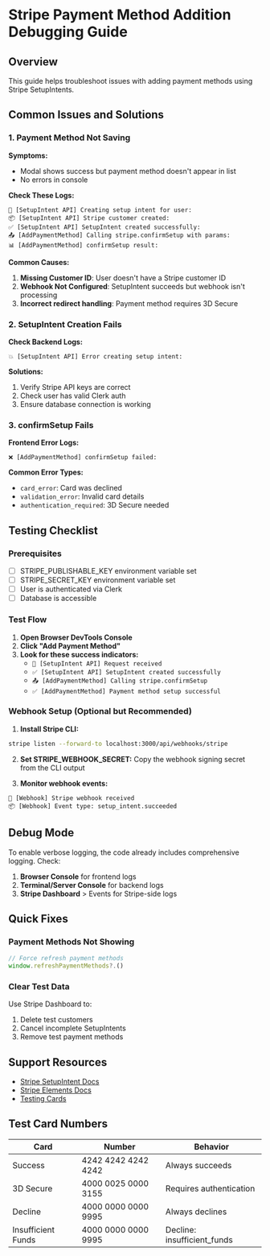 # Stripe Payment Method Addition Debugging Guide

## Overview
This guide helps troubleshoot issues with adding payment methods using Stripe SetupIntents.

## Common Issues and Solutions

### 1. Payment Method Not Saving

**Symptoms:**
- Modal shows success but payment method doesn't appear in list
- No errors in console

**Check These Logs:**
```
🎯 [SetupIntent API] Creating setup intent for user:
📦 [SetupIntent API] Stripe customer created:
✅ [SetupIntent API] SetupIntent created successfully:
📤 [AddPaymentMethod] Calling stripe.confirmSetup with params:
📊 [AddPaymentMethod] confirmSetup result:
```

**Common Causes:**
1. **Missing Customer ID**: User doesn't have a Stripe customer ID
2. **Webhook Not Configured**: SetupIntent succeeds but webhook isn't processing
3. **Incorrect redirect handling**: Payment method requires 3D Secure

### 2. SetupIntent Creation Fails

**Check Backend Logs:**
```
💥 [SetupIntent API] Error creating setup intent:
```

**Solutions:**
1. Verify Stripe API keys are correct
2. Check user has valid Clerk auth
3. Ensure database connection is working

### 3. confirmSetup Fails

**Frontend Error Logs:**
```
❌ [AddPaymentMethod] confirmSetup failed:
```

**Common Error Types:**
- `card_error`: Card was declined
- `validation_error`: Invalid card details
- `authentication_required`: 3D Secure needed

## Testing Checklist

### Prerequisites
- [ ] STRIPE_PUBLISHABLE_KEY environment variable set
- [ ] STRIPE_SECRET_KEY environment variable set
- [ ] User is authenticated via Clerk
- [ ] Database is accessible

### Test Flow
1. **Open Browser DevTools Console**
2. **Click "Add Payment Method"**
3. **Look for these success indicators:**
   - `🎯 [SetupIntent API] Request received`
   - `✅ [SetupIntent API] SetupIntent created successfully`
   - `📤 [AddPaymentMethod] Calling stripe.confirmSetup`
   - `✅ [AddPaymentMethod] Payment method setup successful`

### Webhook Setup (Optional but Recommended)

1. **Install Stripe CLI:**
```bash
stripe listen --forward-to localhost:3000/api/webhooks/stripe
```

2. **Set STRIPE_WEBHOOK_SECRET:**
Copy the webhook signing secret from the CLI output

3. **Monitor webhook events:**
```
🔔 [Webhook] Stripe webhook received
📦 [Webhook] Event type: setup_intent.succeeded
```

## Debug Mode

To enable verbose logging, the code already includes comprehensive logging. Check:

1. **Browser Console** for frontend logs
2. **Terminal/Server Console** for backend logs
3. **Stripe Dashboard** > Events for Stripe-side logs

## Quick Fixes

### Payment Methods Not Showing
```javascript
// Force refresh payment methods
window.refreshPaymentMethods?.()
```

### Clear Test Data
Use Stripe Dashboard to:
1. Delete test customers
2. Cancel incomplete SetupIntents
3. Remove test payment methods

## Support Resources

- [Stripe SetupIntent Docs](https://stripe.com/docs/payments/setup-intents)
- [Stripe Elements Docs](https://stripe.com/docs/stripe-js)
- [Testing Cards](https://stripe.com/docs/testing#cards)

## Test Card Numbers

| Card | Number | Behavior |
|------|--------|----------|
| Success | 4242 4242 4242 4242 | Always succeeds |
| 3D Secure | 4000 0025 0000 3155 | Requires authentication |
| Decline | 4000 0000 0000 9995 | Always declines |
| Insufficient Funds | 4000 0000 0000 9995 | Decline: insufficient_funds |